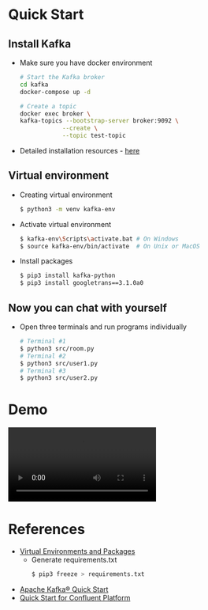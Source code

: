 # Quick Start

## Install Kafka

- Make sure you have docker environment
    ``` bash
    # Start the Kafka broker
    cd kafka
    docker-compose up -d

    # Create a topic
    docker exec broker \
    kafka-topics --bootstrap-server broker:9092 \
                --create \
                --topic test-topic
    ```

- Detailed installation resources - [here](#references)


## Virtual environment

- Creating virtual environment
    ```bash
    $ python3 -m venv kafka-env
    ```

- Activate virtual environment
    ```bash 
    $ kafka-env\Scripts\activate.bat # On Windows
    $ source kafka-env/bin/activate  # On Unix or MacOS
    ```

- Install packages
    ```bash
    $ pip3 install kafka-python
    $ pip3 install googletrans==3.1.0a0
    ```

## Now you can chat with yourself
- Open three terminals and run programs individually
    ```bash
    # Terminal #1
    $ python3 src/room.py
    # Terminal #2
    $ python3 src/user1.py
    # Terminal #3
    $ python3 src/user2.py
    ```

# Demo 
![image](https://github.com/gigi0918/chat-room/demo.mov)

# References
- [Virtual Environments and Packages](https://docs.python.org/3/tutorial/venv.html)
    - Generate requirements.txt
        ```bash
        $ pip3 freeze > requirements.txt
- [Apache Kafka® Quick Start](https://developer.confluent.io/quickstart/kafka-docker/)
- [Quick Start for Confluent Platform](https://docs.confluent.io/platform/current/quickstart/ce-docker-quickstart.html?utm_medium=sem&utm_source=google&utm_campaign=ch.sem_br.brand_tp.prs_tgt.confluent-brand_mt.mbm_rgn.apac_lng.eng_dv.all_con.confluent-docker&utm_term=%2Bconfluent%20%2Bdocker&creative=&device=c&placement=&gclid=Cj0KCQjw1tGUBhDXARIsAIJx01lwYgqx1b_K3FvlnuEW_P824alPG0DtouHE3zHO3DHDL7vPxAXwoV8aAlxaEALw_wcB)
